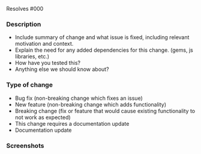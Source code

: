 Resolves #000 <!--fill issue number-->

<!-- Go through this checklist before opening your PR

### Self Checklist:

- I have performed a self-review of my own code
- I have commented my code, particularly in hard-to-understand areas
- I have made corresponding changes to the documentation
- I have added tests that prove my fix is effective or that my feature works
- New and existing unit tests pass locally with my changes ("bin/rspec")
- I have run [`standardrb`](https://github.com/testdouble/standard) and verified there are no lint offenses in my code (use `standardrb --fix` to autocorrect offenses)
- I have included "WIP" in the PR Title if this is in progress
- If I have made modifications to grapql, I have run `rails graphql:schema:dump` to update the schema and IDL with my changes.

-->

### Description

- Include summary of change and what issue is fixed, including relevant motivation and context.
- Explain the need for any added dependencies for this change. (gems, js libraries, etc.)
- How have you tested this?
- Anything else we should know about?

### Type of change

<!-- Which of these options are relevant? Remove those that do not apply. -->

* Bug fix (non-breaking change which fixes an issue)
* New feature (non-breaking change which adds functionality)
* Breaking change (fix or feature that would cause existing functionality to not work as expected)
* This change requires a documentation update
* Documentation update

### Screenshots

<!-- Drop screenshots of any visual changes here. This will greatly speed up the review process. -->
